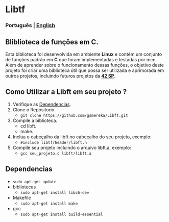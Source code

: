 # Libtf

### Português | [English](./README_en.md)

## Bliblioteca de funções em C.

Esta biblioteca foi desenvolvida em ambiente **Linux** e contém um conjunto de funções padrão em **C** que foram implementadas e testadas por mim. Além de aprender sobre o funcionamento dessas funções, o objetivo deste projeto foi criar uma biblioteca útil que possa ser utilizada e aprimorada em outros projetos, incluindo futuros projetos da **[42 SP](https://github.com/gsmereka/42_Projects)**.

## Como Utilizar a Libft em seu projeto ?

1. Verifique as [Dependencias](#dependencias).
1. Clone o Repósitorio.
	- ```git clone https://github.com/gsmereka/Libft.git```
1. Compile a biblioteca.
	- cd libft.
	- make.
1. Inclua o cabeçalho da libft no cabeçalho do seu projeto, exemplo:
	- ```#include libtf/header/libft.h```
1. Compile seu projeto incluindo o arquivo libft.a, exemplo:
	- ```gcc seu_projeto.c libft/libft.a``` 

## Dependencias

- ```sudo apt-get update```
- bibliotecas
	- ```sudo apt-get install libc6-dev```
- Makefile
	- ```sudo apt-get install make```
- gcc
	- ```sudo apt-get install build-essential```